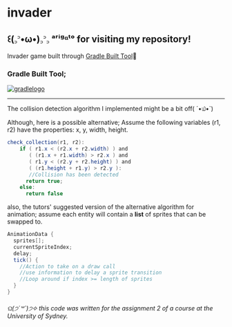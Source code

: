 # invader

## ꒰(꜆꜄•ω•)꜆꜄꜆ ᵃʳⁱᵍᵅᵗᵒ for visiting my repository!

Invader game built through [Gradle Built Tool]( https://gradle.org)💓

### Gradle Built Tool;
[![gradlelogo](https://user-images.githubusercontent.com/52661787/70033298-42d21a80-1603-11ea-885d-b218f0829aff.png)](https://gradle.org)



***

The collision detection algorithm I implemented might be a bit off( ´•௰•`) 

Although, here is a possible alternative; Assume the following variables (r1, r2) have the properties: x, y, width, height.

```java
check_collection(r1, r2):
    if ( r1.x < (r2.x + r2.width) ) and
       ( (r1.x + r1.width) > r2.x ) and
       ( r1.y < (r2.y + r2.height) ) and
       ( (r1.height + r1.y) > r2.y ):
       //Collision has been detected
      return true;
    else:
      return false
```

also, the tutors' suggested version of the alternative algorithm for animation; assume each entity will contain a __list__ of sprites that can be swapped to.

```java
AnimationData {
  sprites[];
  currentSpriteIndex;
  delay;
  tick() {
    //Action to take on a draw call
    //use information to delay a sprite transition
    //Loop around if index >= length of sprites
  } 
}
```

###### ଘ(੭ˊ꒳​ˋ)੭✧ this code was written for the assignment 2 of a course at the University of Sydney.


